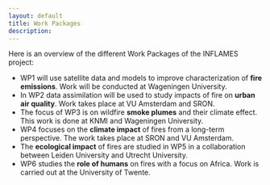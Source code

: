 ```yaml
---
layout: default
title: Work Packages
description: 
---
```


Here is an overview of the different Work Packages of the INFLAMES project:

- WP1 will use satellite data and models to improve characterization of **fire emissions**. Work will be conducted at Wageningen University.
- In WP2 data assimilation will be used to study impacts of fire on **urban air quality**. Work takes place at VU Amsterdam and SRON.
- The focus of WP3 is on wildfire **smoke plumes** and their climate effect. This work is done at KNMI and Wageningen University.
- WP4 focuses on the **climate impact** of fires from a long-term perspective. The work takes place at SRON and VU Amsterdam. 
- The **ecological impact** of fires are studied in WP5 in a collaboration between Leiden University and Utrecht University.
- WP6 studies the **role of humans** on fires with a focus on Africa. Work is carried out at the University of Twente.
